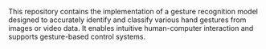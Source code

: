 













This repository contains the implementation of a gesture recognition model designed to accurately identify and classify various hand gestures from images or video data. It enables intuitive human-computer interaction and supports gesture-based control systems.
